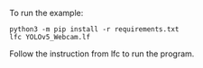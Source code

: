 To run the example:

    python3 -m pip install -r requirements.txt
    lfc YOLOv5_Webcam.lf

Follow the instruction from lfc to run the program.
